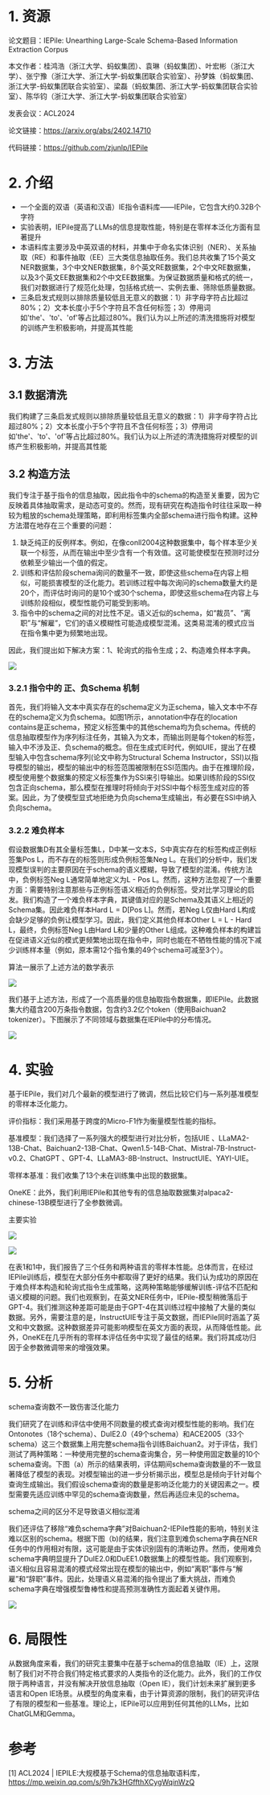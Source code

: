 # 1. 资源

论文题目：IEPile: Unearthing Large-Scale Schema-Based Information Extraction Corpus

本文作者：桂鸿浩（浙江大学、蚂蚁集团）、袁琳（蚂蚁集团）、叶宏彬（浙江大学）、张宁豫（浙江大学、浙江大学-蚂蚁集团联合实验室）、孙梦姝（蚂蚁集团、浙江大学-蚂蚁集团联合实验室）、梁磊（蚂蚁集团、浙江大学-蚂蚁集团联合实验室）、陈华钧（浙江大学、浙江大学-蚂蚁集团联合实验室）

发表会议：ACL2024

论文链接：https://arxiv.org/abs/2402.14710

代码链接：https://github.com/zjunlp/IEPile

# 2. 介绍

- 一个全面的双语（英语和汉语）IE指令语料库——IEPile，它包含大约0.32B个字符
- 实验表明，IEPile提高了LLMs的信息提取性能，特别是在零样本泛化方面有显著提升
- 本语料库主要涉及中英双语的材料，并集中于命名实体识别（NER）、关系抽取（RE）和事件抽取（EE）三大类信息抽取任务。我们总共收集了15个英文NER数据集，3个中文NER数据集，8个英文RE数据集，2个中文RE数据集，以及3个英文EE数据集和2个中文EE数据集。为保证数据质量和格式的统一，我们对数据进行了规范化处理，包括格式统一、实例去重、筛除低质量数据。
- 三条启发式规则以排除质量较低且无意义的数据：1）非字母字符占比超过80%；2）文本长度小于5个字符且不含任何标签；3）停用词如'the'、'to'、'of'等占比超过80%。我们认为以上所述的清洗措施将对模型的训练产生积极影响，并提高其性能

# 3. 方法

## 3.1 数据清洗

我们构建了三条启发式规则以排除质量较低且无意义的数据：1）非字母字符占比超过80%；2）文本长度小于5个字符且不含任何标签；3）停用词如'the'、'to'、'of'等占比超过80%。我们认为以上所述的清洗措施将对模型的训练产生积极影响，并提高其性能

## 3.2 构造方法

我们专注于基于指令的信息抽取，因此指令中的schema的构造至关重要，因为它反映着具体抽取需求，是动态可变的。然而，现有研究在构造指令时往往采取一种较为粗放的schema处理策略，即利用标签集内全部schema进行指令构建。这种方法潜在地存在三个重要的问题：

1. 缺乏纯正的反例样本。例如，在像conll2004这种数据集中，每个样本至少关联一个标签，从而在输出中至少含有一个有效值。这可能使模型在预测时过分依赖至少输出一个值的假定。
2. 训练和评估阶段schema询问的数量不一致，即使这些schema在内容上相似，可能损害模型的泛化能力。若训练过程中每次询问的schema数量大约是20个，而评估时询问的是10个或30个schema，即使这些schema在内容上与训练阶段相似，模型性能仍可能受到影响。
3. 指令中的schema之间的对比性不足。语义近似的schema，如“裁员”、“离职”与“解雇”，它们的语义模糊性可能造成模型混淆。这类易混淆的模式应当在指令集中更为频繁地出现。

因此，我们提出如下解决方案：1、轮询式的指令生成；2、构造难负样本字典。

![](.04_ACL2024_IEPILE大规模基于Schema的信息抽取语料库_images/构造流程.png)

### 3.2.1 指令中的 正、负Schema 机制

首先，我们将输入文本中真实存在的schema定义为正schema，输入文本中不存在的schema定义为负schema。如图1所示，annotation中存在的location contains是正schema，预定义标签集中的其他schema均为负schema。传统的信息抽取模型作为序列标注任务，其输入为文本，而输出则是每个token的标签，输入中不涉及正、负schema的概念。但在生成式IE时代，例如UIE，提出了在模型输入中包含schema序列(论文中称为Structural Schema Instructor，SSI)以指导模型的输出，模型的输出中的标签范围被限制在SSI范围内。由于在推理阶段，模型使用整个数据集的预定义标签集作为SSI来引导输出。如果训练阶段的SSI仅包含正向schema，那么模型在推理时将倾向于对SSI中每个标签生成对应的答案。因此，为了使模型显式地拒绝为负向schema生成输出，有必要在SSI中纳入负向schema。

### 3.2.2 难负样本

假设数据集D有其全量标签集L，D中某一文本S，S中真实存在的标签构成正例标签集Pos L，而不存在的标签则形成负例标签集Neg L。在我们的分析中，我们发现模型误判的主要原因在于schema的语义模糊，导致了模型的混淆。传统方法中，负例标签Neg L通常简单地定义为L - Pos L。然而，这种方法忽视了一个重要方面：需要特别注意那些与正例标签语义相近的负例标签。受对比学习理论的启发。我们构造了一个难负样本字典，其键值对应的是Schema及其语义上相近的Schema集。因此难负样本Hard L = D[Pos L]。然而，若Neg L仅由Hard L构成会缺少足够的负例让模型学习。因此，我们定义其他负样本Other L = L - Hard L，最终，负例标签Neg L由Hard L和少量的Other L组成。这种难负样本的构建旨在促进语义近似的模式更频繁地出现在指令中，同时也能在不牺牲性能的情况下减少训练样本量（例如，原本需12个指令集的49个schema可减至3个）。

算法一展示了上述方法的数学表示

![](.04_ACL2024_IEPILE大规模基于Schema的信息抽取语料库_images/难负样例构造方法.png)

我们基于上述方法，形成了一个高质量的信息抽取指令数据集，即IEPile。此数据集大约蕴含200万条指令数据，包含约3.2亿个token（使用Baichuan2 tokenizer）。下图展示了不同领域与数据集在IEPile中的分布情况。

![](.04_ACL2024_IEPILE大规模基于Schema的信息抽取语料库_images/数据分布.png)

# 4. 实验

基于IEPile，我们对几个最新的模型进行了微调，然后比较它们与一系列基准模型的零样本泛化能力。

评价指标：我们采用基于跨度的Micro-F1作为衡量模型性能的指标。

基准模型：我们选择了一系列强大的模型进行对比分析，包括UIE 、LLaMA2-13B-Chat、Baichuan2-13B-Chat、Qwen1.5-14B-Chat、Mistral-7B-Instruct-v0.2、ChatGPT 、GPT-4、LLaMA3-8B-Instruct、InstructUIE、YAYI-UIE。

零样本基准：我们收集了13个未在训练集中出现的数据集。

OneKE：此外，我们利用IEPile和其他专有的信息抽取数据集对alpaca2-chinese-13B模型进行了全参数微调。

主要实验

![](.04_ACL2024_IEPILE大规模基于Schema的信息抽取语料库_images/实验结果.png)

![](.04_ACL2024_IEPILE大规模基于Schema的信息抽取语料库_images/实验结果2.png)

在表1和1中，我们报告了三个任务和两种语言的零样本性能。总体而言，在经过IEPile训练后，模型在大部分任务中都取得了更好的结果。我们认为成功的原因在于难负样本构造和轮询式指令生成策略，这两种策略能够缓解训练-评估不匹配和语义模糊的问题。我们也观察到，在英文NER任务中，IEPile-模型稍微落后于GPT-4。我们推测这种差距可能是由于GPT-4在其训练过程中接触了大量的类似数据。另外，需要注意的是，InstructUIE专注于英文数据，而IEPile同时涵盖了英文和中文数据。这种数据差异可能影响模型在英文方面的表现，从而降低性能。此外，OneKE在几乎所有的零样本评估任务中实现了最佳的结果。我们将其成功归因于全参数微调带来的增强效果。

# 5. 分析

schema查询数不一致伤害泛化能力

我们研究了在训练和评估中使用不同数量的模式查询对模型性能的影响。我们在Ontonotes（18个schema）、DuIE2.0（49个schema）和ACE2005（33个schema）这三个数据集上用完整schema指令训练Baichuan2。对于评估，我们测试了两种策略：一种使用完整的schema查询集合，另一种使用固定数量的10个schema查询。下图（a）所示的结果表明，评估期间schema查询数量的不一致显著降低了模型的表现。对模型输出的进一步分析揭示出，模型总是倾向于针对每个查询生成输出。我们假设schema查询的数量是影响泛化能力的关键因素之一。模型需要先适应训练中罕见的schema查询数量，然后再适应未见的schema。

schema之间的区分不足导致语义相似混淆

我们还评估了移除“难负schema字典”对Baichuan2-IEPile性能的影响，特别关注难以区别的schema。根据下图（b)的结果，我们注意到难负schema字典在NER任务中的作用相对有限，这可能是由于实体识别固有的清晰边界。然而，使用难负schema字典明显提升了DuIE2.0和DuEE1.0数据集上的模型性能。我们观察到，语义相似且容易混淆的模式经常出现在模型的输出中，例如“离职”事件与“解雇”和“辞职”事件。因此，处理语义易混淆的指令提出了重大挑战，而难负schema字典在增强模型鲁棒性和提高预测准确性方面起着关键作用。

![](.04_ACL2024_IEPILE大规模基于Schema的信息抽取语料库_images/实验对比.png)

# 6. 局限性

从数据角度来看，我们的研究主要集中在基于schema的信息抽取（IE）上，这限制了我们对不符合我们特定格式要求的人类指令的泛化能力。此外，我们的工作仅限于两种语言，并没有解决开放信息抽取（Open IE），我们计划未来扩展到更多语言和Open IE场景。从模型的角度来看，由于计算资源的限制，我们的研究评估了有限的模型和一些基准。理论上，IEPile可以应用到任何其他的LLMs，比如ChatGLM和Gemma。

# 参考

[1] ACL2024 | IEPILE:大规模基于Schema的信息抽取语料库，https://mp.weixin.qq.com/s/9h7k3HGffthXCygWqinWzQ